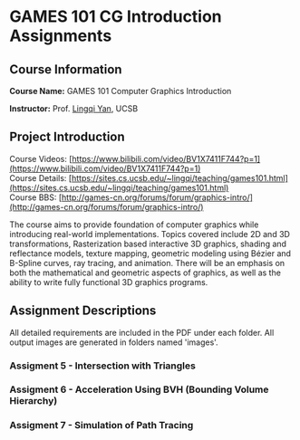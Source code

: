 # GAMES 101 CG Introduction Assignments

## Course Information

**Course Name:** GAMES 101 Computer Graphics Introduction

**Instructor:** Prof. [Lingqi Yan](https://sites.cs.ucsb.edu/~lingqi/#), UCSB

## Project Introduction

Course Videos: [https://www.bilibili.com/video/BV1X7411F744?p=1](https://www.bilibili.com/video/BV1X7411F744?p=1)  
Course Details: [https://sites.cs.ucsb.edu/~lingqi/teaching/games101.html](https://sites.cs.ucsb.edu/~lingqi/teaching/games101.html)  
Course BBS: [http://games-cn.org/forums/forum/graphics-intro/](http://games-cn.org/forums/forum/graphics-intro/)  

The course aims to provide foundation of computer graphics while introducing real-world implementations. Topics covered include 2D and 3D transformations, Rasterization based interactive 3D graphics, shading and reflectance models, texture mapping, geometric modeling using Bézier and B-Spline curves, ray tracing, and animation. There will be an emphasis on both the mathematical and geometric aspects of graphics, as well as the ability to write fully functional 3D graphics programs.

## Assignment Descriptions

All detailed requirements are included in the PDF under each folder.
All output images are generated in folders named 'images'.

### Assigment 5 - Intersection with Triangles
### Assigment 6 - Acceleration Using BVH (Bounding Volume Hierarchy)
### Assigment 7 - Simulation of Path Tracing